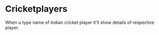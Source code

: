 # Cricketplayers
When u type  name of Indian cricket player it'll show details of respective player.
